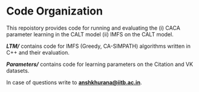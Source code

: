 Code Organization
===================

This repoistory provides code for running and evaluating the (i) CACA parameter learning in the CALT model (ii) IMFS on the CALT model.

***LTM/*** contains code for IMFS (Greedy, CA-SIMPATH) algorithms written in C++ and their evaluation. 


***Parameters/*** contains code for learning parameters on the Citation and VK datasets. 

In case of questions write to **anshkhurana@iitb.ac.in**.